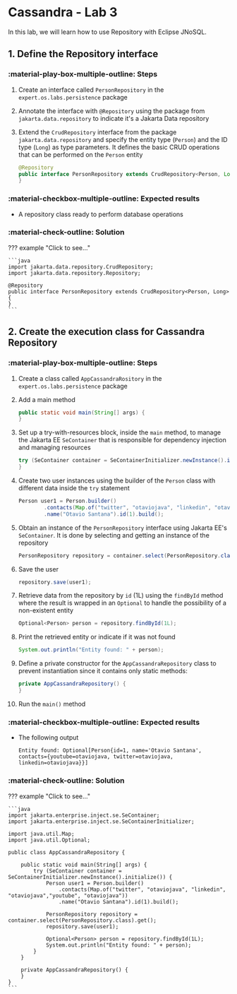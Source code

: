 # Cassandra - Lab 3

In this lab, we will learn how to use Repository with Eclipse JNoSQL.

## 1. Define the Repository interface

### :material-play-box-multiple-outline: Steps

1. Create an interface called `PersonRepository` in the `expert.os.labs.persistence` package
2. Annotate the interface with `@Repository` using the package from `jakarta.data.repository` to indicate it's a Jakarta Data repository
3. Extend the `CrudRepository` interface from the package `jakarta.data.repository` and specify the entity type (`Person`) and the ID type (`Long`) as type parameters. It defines the basic CRUD operations that can be performed on the `Person` entity

    ```java
    @Repository
    public interface PersonRepository extends CrudRepository<Person, Long> {
    }
    ```

### :material-checkbox-multiple-outline: Expected results

* A repository class ready to perform database operations

### :material-check-outline: Solution

??? example "Click to see..."

    ```java
    import jakarta.data.repository.CrudRepository;
    import jakarta.data.repository.Repository;

    @Repository
    public interface PersonRepository extends CrudRepository<Person, Long> {
    }
    ```

## 2. Create the execution class for Cassandra Repository

### :material-play-box-multiple-outline: Steps

1. Create a class called `AppCassandraRository` in the `expert.os.labs.persistence` package
2. Add a main method

    ```java
    public static void main(String[] args) {
    }
    ```

3. Set up a try-with-resources block, inside the `main` method, to manage the Jakarta EE `SeContainer` that is responsible for dependency injection and managing resources

    ```java
    try (SeContainer container = SeContainerInitializer.newInstance().initialize()) {     
    }
    ```

4. Create two user instances using the builder of the `Person` class with different data inside the `try` statement

    ```java
    Person user1 = Person.builder()
            .contacts(Map.of("twitter", "otaviojava", "linkedin", "otaviojava","youtube", "otaviojava"))
            .name("Otavio Santana").id(1).build();
    ```

5. Obtain an instance of the `PersonRepository` interface using Jakarta EE's `SeContainer`. It is done by selecting and getting an instance of the repository

    ```java
    PersonRepository repository = container.select(PersonRepository.class).get();
    ```

6. Save the user

    ```java
    repository.save(user1);
    ```

7. Retrieve data from the repository by `id` (1L) using the `findById` method where the result is wrapped in an `Optional` to handle the possibility of a non-existent entity

    ```java
    Optional<Person> person = repository.findById(1L);
    ```

8. Print the retrieved entity or indicate if it was not found

    ```java
    System.out.println("Entity found: " + person);
    ```

9. Define a private constructor for the `AppCassandraRepository` class to prevent instantiation since it contains only static methods:

    ```java
    private AppCassandraRepository() {
    }
    ```

10. Run the `main()` method

### :material-checkbox-multiple-outline: Expected results

* The following output
   
    ```
    Entity found: Optional[Person{id=1, name='Otavio Santana', contacts={youtube=otaviojava, twitter=otaviojava, linkedin=otaviojava}}]
    ```

### :material-check-outline: Solution

??? example "Click to see..."

    ```java
    import jakarta.enterprise.inject.se.SeContainer;
    import jakarta.enterprise.inject.se.SeContainerInitializer;

    import java.util.Map;
    import java.util.Optional;

    public class AppCassandraRepository {

        public static void main(String[] args) {
            try (SeContainer container = SeContainerInitializer.newInstance().initialize()) {
                Person user1 = Person.builder()
                    .contacts(Map.of("twitter", "otaviojava", "linkedin", "otaviojava","youtube", "otaviojava"))
                    .name("Otavio Santana").id(1).build();

                PersonRepository repository = container.select(PersonRepository.class).get();
                repository.save(user1);

                Optional<Person> person = repository.findById(1L);
                System.out.println("Entity found: " + person);
            }
        }

        private AppCassandraRepository() {
        }
    }
    ```
